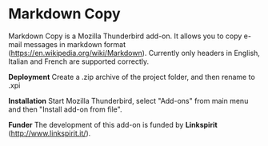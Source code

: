 Markdown Copy
=============

Markdown Copy is a Mozilla Thunderbird add-on. It allows you to copy e-mail messages
in markdown format (https://en.wikipedia.org/wiki/Markdown).
Currently only headers in English, Italian and French are supported correctly.

**Deployment**
Create a .zip archive of the project folder, and then rename to .xpi

**Installation**
Start Mozilla Thunderbird, select "Add-ons" from main menu and then "Install add-on from file".

**Funder**
The development of this add-on is funded by **Linkspirit** (http://www.linkspirit.it/).

